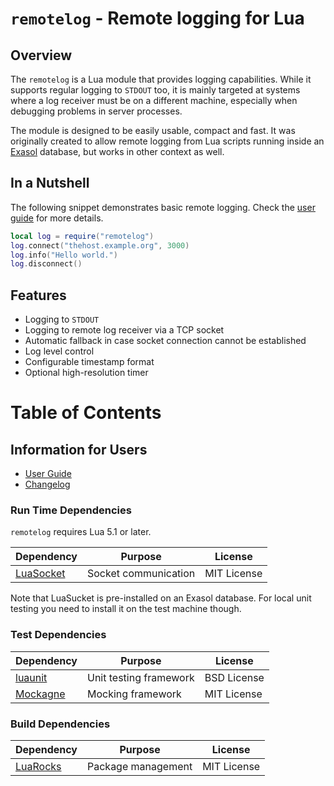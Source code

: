 # `remotelog` - Remote logging for Lua

## Overview

The `remotelog` is a Lua module that provides logging capabilities. While it supports regular logging to `STDOUT` too, 
it is mainly targeted at systems where a log receiver must be on a different machine, especially when debugging problems
in server processes.

The module is designed to be easily usable, compact and fast. It was originally created to allow remote logging from Lua
scripts running inside an [Exasol](https://www.exasol.com) database, but works in other context as well.

## In a Nutshell

The following snippet demonstrates basic remote logging. Check the [user guide](doc/user_guide/user_guide.md) for more details.

```lua
local log = require("remotelog")
log.connect("thehost.example.org", 3000)
log.info("Hello world.")
log.disconnect()
```

## Features

* Logging to `STDOUT`
* Logging to remote log receiver via a TCP socket
* Automatic fallback in case socket connection cannot be established
* Log level control
* Configurable timestamp format
* Optional high-resolution timer

# Table of Contents

## Information for Users

* [User Guide](doc/user_guide/user_guide.md)
* [Changelog](doc/changes/changelog.md)

### Run Time Dependencies

`remotelog` requires Lua 5.1 or later.

| Dependency                               | Purpose                                                | License                       |
|------------------------------------------|--------------------------------------------------------|-------------------------------|
| [LuaSocket][luasocket]                   | Socket communication                                   | MIT License                   |

Note that LuaSucket is pre-installed on an Exasol database. For local unit testing you need to install it on the test machine though.

[luasocket]: http://w3.impa.br/~diego/software/luasocket/

### Test Dependencies

| Dependency                               | Purpose                                                | License                       |
|------------------------------------------|--------------------------------------------------------|-------------------------------|
| [luaunit][luaunit]                       | Unit testing framework                                 | BSD License                   |
| [Mockagne][mockagne]                     | Mocking framework                                      | MIT License                   |

[luaunit]: https://github.com/bluebird75/luaunit
[mockagne]: https://github.com/vertti/mockagne

### Build Dependencies

| Dependency                               | Purpose                                                | License                       |
|------------------------------------------|--------------------------------------------------------|-------------------------------|
| [LuaRocks][luarocks]                     | Package management                                     | MIT License                   |

[luarocks]: https://luarocks.org/